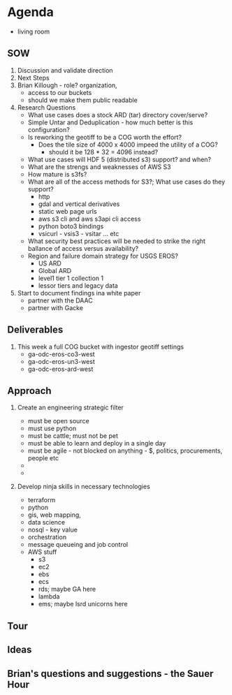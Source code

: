 # Agenda

- living room

## SOW 

1. Discussion and validate direction
2. Next Steps
3. Brian Killough - role? organization, 
    - access to our buckets
    - should we make them public readable
4. Research Questions
    - What use cases does a stock ARD (tar) directory cover/serve?
    - Simple Untar and Deduplication - how much better is this configuration?
    - Is reworking the geotiff to be a COG worth the effort?
        - Does the tile size of 4000 x 4000 impeed the utility of a COG?
            - should it be 128 * 32 = 4096 instead?
    - What use cases will HDF 5 (distributed s3) support? and when?
    - What are the strengs and weaknesses of AWS S3
    - How mature is s3fs?
    - What are all of the access methods for S3?; What use cases do they support?
        - http
        - gdal and vertical derivatives
        - static web page urls
        - aws s3 cli and aws s3api cli access
        - python boto3 bindings
        - vsicurl - vsis3 - vsitar ... etc
    - What security best practices will be needed to strike the right ballance of access versus availability?
    - Region and failure domain strategy for USGS EROS?
        - US ARD
        - Global ARD
        - level1 tier 1 collection 1 
        - lessor tiers and legacy data
5. Start to document findings ina white paper
    - partner with the DAAC
    - partner with Gacke



## Deliverables

1. This week a full COG bucket with ingestor geotiff settings
    - ga-odc-eros-co3-west
    - ga-odc-eros-un3-west
    - ga-odc-eros-ard-west

## Approach

1. Create an engineering strategic filter
     - must be open source
     - must use python
     - must be cattle; must not be pet
     - must be able to learn and deploy in a single day
     - must be agile - not blocked on anything - $, politics, procurements, people etc
     -
     -

2. Develop ninja skills in necessary technologies
    - terraform
    - python
    - gis, web mapping, 
    - data science
    - nosql - key value
    - orchestration
    - message queueing and job control
    - AWS stuff
        - s3
        - ec2
        - ebs
        - ecs
        - rds; maybe GA here
        - lambda
        - ems; maybe lsrd unicorns here

## Tour

## Ideas


## Brian's questions and suggestions - the Sauer Hour

